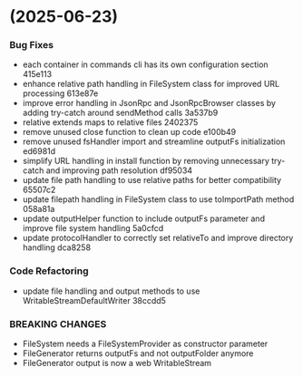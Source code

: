 #  (2025-06-23)


### Bug Fixes

* each container in commands cli has its own configuration section 415e113
* enhance relative path handling in FileSystem class for improved URL processing 613e87e
* improve error handling in JsonRpc and JsonRpcBrowser classes by adding try-catch around sendMethod calls 3a537b9
* relative extends maps to relative files 2402375
* remove unused close function to clean up code e100b49
* remove unused fsHandler import and streamline outputFs initialization ed6981d
* simplify URL handling in install function by removing unnecessary try-catch and improving path resolution df95034
* update file path handling to use relative paths for better compatibility 65507c2
* update filepath handling in FileSystem class to use toImportPath method 058a81a
* update outputHelper function to include outputFs parameter and improve file system handling 5a0cfcd
* update protocolHandler to correctly set relativeTo and improve directory handling dca8258


### Code Refactoring

* update file handling and output methods to use WritableStreamDefaultWriter 38ccdd5


### BREAKING CHANGES

* FileSystem needs a FileSystemProvider as constructor parameter
* FileGenerator returns outputFs and not outputFolder anymore
* FileGenerator output is now a web WritableStream



